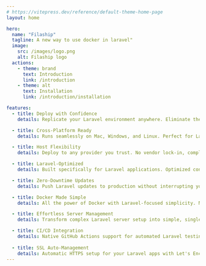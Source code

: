 ```yaml
---
# https://vitepress.dev/reference/default-theme-home-page
layout: home

hero:
  name: "Filaship"
  tagline: A new way to use docker in laravel"
  image:
    src: /images/logo.png
    alt: Filaship logo
  actions:
    - theme: brand
      text: Introduction
      link: /introduction
    - theme: alt
      text: Installation
      link: /introduction/installation

features:
  - title: Deploy with Confidence
    details: Replicate your Laravel environment anywhere. Eliminate the "works on my machine" problem forever.

  - title: Cross-Platform Ready
    details: Runs seamlessly on Mac, Windows, and Linux. Perfect for Laravel teams with diverse development setups.

  - title: Host Flexibility
    details: Deploy to any provider you trust. No vendor lock-in, complete freedom in your hosting choices.

  - title: Laravel-Optimized
    details: Built specifically for Laravel applications. Optimized configurations for Artisan, queues, and scheduled tasks.

  - title: Zero-Downtime Updates
    details: Push Laravel updates to production without interrupting your users' experience.

  - title: Docker Made Simple
    details: All the power of Docker with Laravel-focused simplicity. No complex configurations required.

  - title: Effortless Server Management
    details: Transform complex Laravel server setup into simple, single-command operations.

  - title: CI/CD Integration
    details: Native GitHub Actions support for automated Laravel testing and deployment workflows.
    
  - title: SSL Auto-Management
    details: Automatic HTTPS setup for your Laravel apps with Let's Encrypt integration and renewal.
---
```


